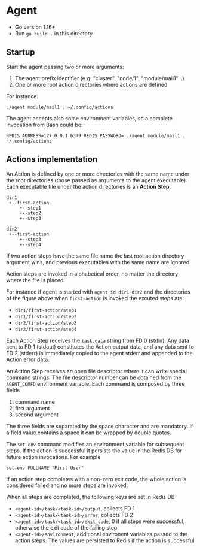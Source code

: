 # Agent

* Go version 1.16+
* Run `go build .` in this directory

## Startup

Start the agent passing two or more arguments:

1. The agent prefix identifier (e.g. "cluster", "node/1", "module/mail1"...)
2. One or more root action directories where actions are defined

For instance:

    ./agent module/mail1 . ~/.config/actions

The agent accepts also some environment variables, so a complete invocation from Bash could be:

    REDIS_ADDRESS=127.0.0.1:6379 REDIS_PASSWORD= ./agent module/mail1 . ~/.config/actions

## Actions implementation

An Action is defined by one or more directories with the same name under the root directories
(those passed as arguments to the agent executable). Each executable file under the action
directories is an **Action Step**.

    dir1
     +--first-action
         +--step1
         +--step2
         +--step3

    dir2
     +--first-action
         +--step3
         +--step4

If two action steps have the same file name the last root action directory argument wins,
and previous executables with the same name are ignored.

Action steps are invoked in alphabetical order, no matter the directory where the file is placed.

For instance if agent is started with `agent id dir1 dir2` and the directories of the figure above
when `first-action` is invoked the excuted steps are:

- `dir1/first-action/step1`
- `dir1/first-action/step2`
- `dir2/first-action/step3`
- `dir2/first-action/step4`

Each Action Step receives the `task.data` string from FD 0 (stdin). Any data sent to FD 1 (stdout) constitutes the Action output data, and any data sent to FD 2 (stderr) is immediately copied to the agent stderr and appended to the Action error data.

An Action Step receives an open file descriptor where it can write special command strings. The file descriptor number can be obtained from the `AGENT_COMFD` environment variable. Each command is composed by three fields

1. command name
2. first argument
3. second argument

The three fields are separated by the space character and are mandatory. If a field value contains
a space it can be wrapped by double quotes.

The `set-env` command modifies an environment variable for subsequent steps.
If the action is successful it persists the value in the Redis DB for future action invocations.
For example

    set-env FULLNAME "First User"

If an action step completes with a non-zero exit code, the whole action is considered failed and no more steps are
invoked.

When all steps are completed, the following keys are set in Redis DB

- `<agent-id>/task/<task-id>/output`, collects FD 1
- `<agent-id>/task/<task-id>/error`, collects FD 2
- `<agent-id>/task/<task-id>/exit_code`, 0 if all steps were successful, otherwise the exit code of the failing step
- `<agent-id>/environment`, additional environent variables passed to the action steps. The values are persisted to Redis if the action is successful
